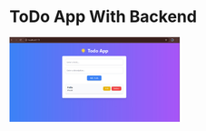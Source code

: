 # ToDo App With Backend

<img src="frontend/src/assets/bandicam 2024-11-28 23-38-13-137.jpg" width="300" />
